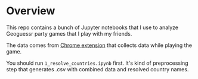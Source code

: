 # Overview

This repo contains a bunch of Jupyter notebooks that I use to analyze Geoguessr party games that I play with my friends.

The data comes from [Chrome extension](https://github.com/Demaga/geoguessr-stats) that collects data while playing the game.

You should run `1_resolve_countries.ipynb` first. It's kind of preprocessing step that generates .csv with combined data and resolved country names.